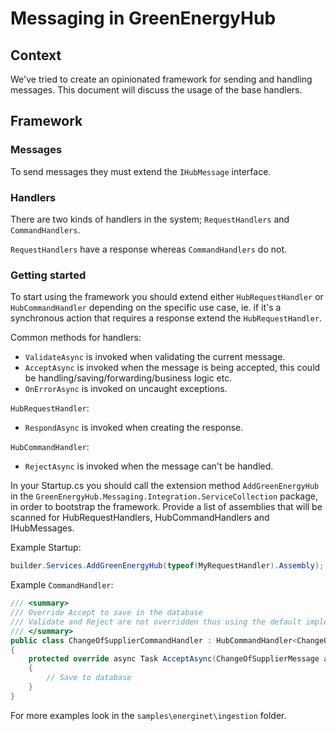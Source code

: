 # Messaging in GreenEnergyHub

## Context

We've tried to create an opinionated framework for sending and handling messages. This document will discuss the usage of the base handlers.

## Framework

### Messages

To send messages they must extend the `IHubMessage` interface.

### Handlers

There are two kinds of handlers in the system; `RequestHandlers` and `CommandHandlers`.

`RequestHandlers` have a response whereas `CommandHandlers` do not.

### Getting started

To start using the framework you should extend either `HubRequestHandler` or `HubCommandHandler` depending on the specific use case, ie. if it's a synchronous action that requires a response extend the `HubRequestHandler`.

Common methods for handlers:

- `ValidateAsync` is invoked when validating the current message.
- `AcceptAsync` is invoked when the message is being accepted, this could be handling/saving/forwarding/business logic etc.
- `OnErrorAsync` is invoked on uncaught exceptions.

`HubRequestHandler`:

- `RespondAsync` is invoked when creating the response.

`HubCommandHandler`:

- `RejectAsync` is invoked when the message can't be handled.

In your Startup.cs you should call the extension method `AddGreenEnergyHub` in the `GreenEnergyHub.Messaging.Integration.ServiceCollection` package, in order to bootstrap the framework. Provide a list of assemblies that will be scanned for HubRequestHandlers, HubCommandHandlers and IHubMessages.

Example Startup:

```C#
builder.Services.AddGreenEnergyHub(typeof(MyRequestHandler).Assembly);
```

Example `CommandHandler`:

```C#
/// <summary>
/// Override Accept to save in the database
/// Validate and Reject are not overridden thus using the default implementation
/// </summary>
public class ChangeOfSupplierCommandHandler : HubCommandHandler<ChangeOfSupplierMessage>
{
    protected override async Task AcceptAsync(ChangeOfSupplierMessage actionData, CancellationToken cancellationToken)
    {
        // Save to database
    }
}
```

For more examples look in the `samples\energinet\ingestion` folder.
